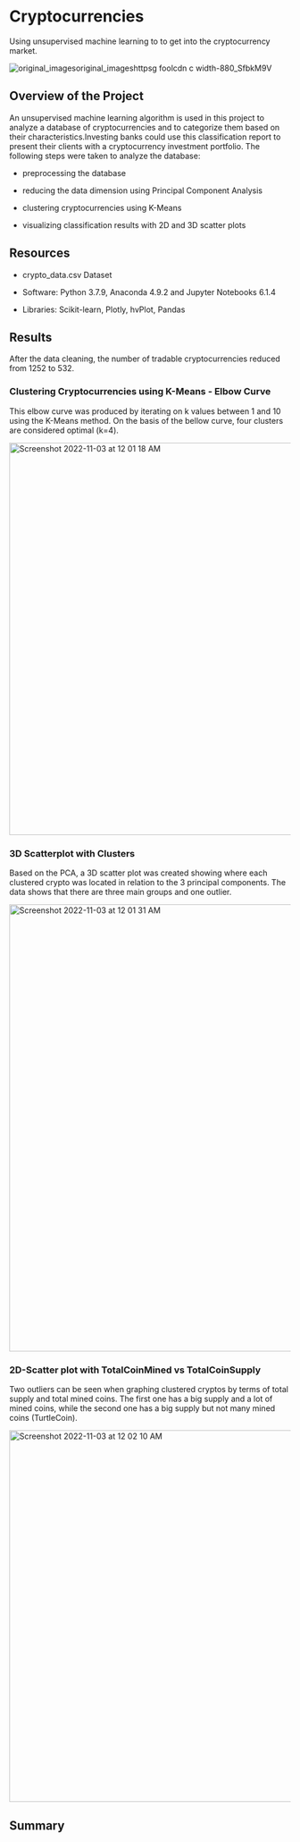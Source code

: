# Cryptocurrencies
Using unsupervised machine learning to to get into the cryptocurrency market.

![original_imagesoriginal_imageshttpsg foolcdn c width-880_SfbkM9V](https://user-images.githubusercontent.com/108313440/199642495-0e591033-d0bf-48fe-8230-af226d7e4414.jpg)


## Overview of the Project

An unsupervised machine learning algorithm is used in this project to analyze a database of cryptocurrencies and to categorize them based on their characteristics.Investing banks could use this classification report to present their clients with a cryptocurrency investment portfolio. The following steps were taken to analyze the database:

- preprocessing the database

- reducing the data dimension using Principal Component Analysis

- clustering cryptocurrencies using K-Means

- visualizing classification results with 2D and 3D scatter plots 



## Resources

- crypto_data.csv Dataset 

- Software: Python 3.7.9, Anaconda 4.9.2 and Jupyter Notebooks 6.1.4

- Libraries: Scikit-learn, Plotly, hvPlot, Pandas

## Results

After the data cleaning, the number of tradable cryptocurrencies reduced from 1252 to 532.



### Clustering Cryptocurrencies using K-Means - Elbow Curve

This elbow curve was produced by iterating on k values between 1 and 10 using the K-Means method. On the basis of the bellow curve, four clusters are considered optimal (k=4).

<img width="702" alt="Screenshot 2022-11-03 at 12 01 18 AM" src="https://user-images.githubusercontent.com/108313440/199647716-dcbe10bd-7c7d-4bc4-b151-c3122baa1676.png">


### 3D Scatterplot with Clusters

Based on the PCA, a 3D scatter plot was created showing where each clustered crypto was located in relation to the 3 principal components. The data shows that there are three main groups and one outlier.

<img width="800" alt="Screenshot 2022-11-03 at 12 01 31 AM" src="https://user-images.githubusercontent.com/108313440/199647772-390f3232-1e19-4767-8926-cd2ed66e4d52.png">


### 2D-Scatter plot with TotalCoinMined vs TotalCoinSupply
Two outliers can be seen when graphing clustered cryptos by terms of total supply and total mined coins. The first one has a big supply and a lot of mined coins, while the second one has a big supply but not many mined coins (TurtleCoin).


<img width="665" alt="Screenshot 2022-11-03 at 12 02 10 AM" src="https://user-images.githubusercontent.com/108313440/199647818-9269c6fc-3f13-4583-bf52-c9dc483dd34a.png">


## Summary



